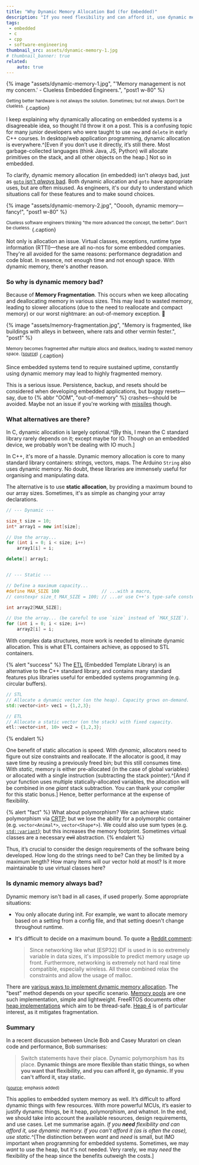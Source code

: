 ```yaml
---
title: "Why Dynamic Memory Allocation Bad (for Embedded)"
description: "If you need flexibility and can afford it, use dynamic memory. If you can’t afford it, use static."
tags:
 - embedded
 - c
 - cpp
 - software-engineering
thumbnail_src: assets/dynamic-memory-1.jpg
# thumbnail_banner: true
related:
    auto: true
---
```


{% image "assets/dynamic-memory-1.jpg", "'Memory management is not my concern.' - Clueless Embedded Engineers.", "post1 w-80" %}

<sup>Getting better hardware is not always the solution. Sometimes; but not always. Don't be clueless.</sup>
{.caption}


I keep explaining why dynamically allocating on embedded systems is a disagreeable idea, so thought I’d throw it on a post. This is a confusing topic for many junior developers who were taught to use `new` and `delete` in early C++ courses. In desktop/web application programming, dynamic allocation is everywhere.^[Even if you don’t use it directly, it’s still there. Most garbage-collected languages (think Java, JS, Python) will allocate primitives on the stack, and all other objects on the heap.] Not so in embedded.

To clarify, dynamic memory allocation (in embedded) isn't *always* bad, just as [`goto` isn't *always* bad](https://stackoverflow.com/a/3517765/10239789). Both dynamic allocation and `goto` have appropriate uses, but are often misused. As engineers, it's our duty to understand which situations call for these features and to make sound choices.

{% image "assets/dynamic-memory-2.jpg", "Ooooh, dynamic memory—fancy!", "post1 w-80" %}

<sup>Clueless software engineers thinking "the more advanced the concept, the better". Don't be clueless.</sup>
{.caption}

Not only is allocation an issue. Virtual classes, exceptions, runtime type information (RTTI)—these are all no-nos for some embedded companies. They're all avoided for the same reasons: performance degradation and code bloat. In essence, not enough time and not enough space. With dynamic memory, there's another reason.

### So why is dynamic memory bad?

Because of **Memory Fragmentation**. This occurs when we keep allocating and deallocating memory in various sizes. This may lead to wasted memory, leading to slower allocations (due to the need to reallocate and compact memory) or our worst nightmare: an out-of-memory exception. 🤯

{% image "assets/memory-fragmentation.jpg", "Memory is fragmented, like buildings with alleys in between, where rats and other vermin fester.", "post1" %}

<sup>Memory becomes fragmented after multiple allocs and deallocs, leading to wasted memory space. ([source](https://er.yuvayana.org/memory-fragmentation-in-operating-system/))</sup>
{.caption}

Since embedded systems tend to require sustained uptime, constantly using dynamic memory may lead to highly fragmented memory.

This is a serious issue. Persistence, backup, and resets should be considered when developing embedded applications, but buggy resets—say, due to {% abbr "OOM", "out-of-memory" %} crashes—should be avoided. Maybe not an issue if you're working with [missiles](https://devblogs.microsoft.com/oldnewthing/20180228-00/?p=98125) though.

### What alternatives are there?

In C, dynamic allocation is largely optional.^[By this, I mean the C standard library rarely depends on it; except maybe for IO. Though on an embedded device, we probably won't be dealing with IO much.]

In C++, it's more of a hassle. Dynamic memory allocation is core to many standard library containers: strings, vectors, maps. The Arduino `String` also uses dynamic memory. No doubt, these libraries are immensely useful for organising and manipulating data.

The alternative is to use **static allocation**, by providing a maximum bound to our array sizes. Sometimes, it's as simple as changing your array declarations.

```cpp
// --- Dynamic ---

size_t size = 10;
int* array1 = new int[size];

// Use the array...
for (int i = 0; i < size; i++)
    array1[i] = i;

delete[] array1;


// --- Static ---

// Define a maximum capacity...
#define MAX_SIZE 100                // ...with a macro,
// constexpr size_t MAX_SIZE = 100; // ...or use C++'s type-safe constexpr.

int array2[MAX_SIZE];

// Use the array... (be careful to use `size` instead of `MAX_SIZE`).
for (int i = 0; i < size; i++)
    array2[i] = i;
```

With complex data structures, more work is needed to eliminate dynamic allocation. This is what ETL containers achieve, as opposed to STL containers.

{% alert "success" %}
The [ETL](https://github.com/ETLCPP/etl) (Embedded Template Library) is an alternative to the C++ standard library, and contains many standard features plus libraries useful for embedded systems programming (e.g. circular buffers).

```cpp
// STL
// Allocate a dynamic vector (on the heap). Capacity grows on-demand.
std::vector<int> vec1 = {1,2,3};

// ETL
// Allocate a static vector (on the stack) with fixed capacity.
etl::vector<int, 10> vec2 = {1,2,3};
```
{% endalert %}

One benefit of static allocation is speed. With *dynamic*, allocators need to figure out size constraints and reallocate. If the allocator is good, it may save time by reusing a previously freed bin; but this still consumes time. With *static*, memory is either pre-allocated (in the case of global variables) or allocated with a single instruction (subtracting the stack pointer).^[And if your function uses multiple statically-allocated variables, the allocation will be combined in one *giant* stack subtraction. You can thank your compiler for this static bonus.] Hence, better performance at the expense of flexibility.

{% alert "fact" %}
What about polymorphism? We can achieve static polymorphism via [CRTP](https://en.wikipedia.org/wiki/Curiously_recurring_template_pattern#Static_polymorphism); but we lose the ability for a polymorphic container (e.g. `vector<Animal*>`, `vector<Shape*>`). We could also use sum types (e.g. [`std::variant`](https://en.cppreference.com/w/cpp/utility/variant)); but this increases the memory footprint. Sometimes virtual classes are a necessary ~~evil~~ abstraction.
{% endalert %}

Thus, it’s crucial to consider the design requirements of the software being developed. How long do the strings need to be? Can they be limited by a maximum length? How many items will our vector hold at most? Is it more maintainable to use virtual classes here? 

### Is dynamic memory always bad?

Dynamic memory isn't bad in all cases, if used properly. Some appropriate situations:

- You only allocate during init. For example, we want to allocate memory based on a setting from a config file, and that setting doesn't change throughout runtime.
- It's difficult to decide on a maximum bound. To quote a [Reddit comment](https://www.reddit.com/r/embedded/comments/8rc2vz/comment/e0qmr9s):
    
    > Since networking like what [ESP32] IDF is used in is so extremely variable in data sizes, it's impossible to predict memory usage up front. Furthermore, networking is extremely not hard real time compatible, especially wireless. All these combined relax the constraints and allow the usage of malloc.

There are [various ways to implement dynamic memory allocation](https://en.wikipedia.org/wiki/Memory_management). The "best" method depends on your specific scenario. [Memory pools](https://en.wikipedia.org/wiki/Memory_pool) are one such implementation, simple and lightweight. FreeRTOS documents other [heap implementations](https://www.freertos.org/a00111.html) which aim to be thread-safe. [Heap 4](https://www.freertos.org/a00111.html#heap_4) is of particular interest, as it mitigates fragmentation.

### Summary

In a recent discussion between Uncle Bob and Casey Muratori on clean code and performance, Bob summarises:

> Switch statements have their place. Dynamic polymorphism has its place. **Dynamic things are more flexible than static things, so when you want that flexibility, and you can afford it, go dynamic. If you can't afford it, stay static.**

<sup>([source](https://github.com/unclebob/cmuratori-discussion/blob/main/programmer-cycles-vs-machine-cycles.md); emphasis added)</sup>

This applies to embedded system memory as well. It’s difficult to afford dynamic things with few resources. With more powerful MCUs, it’s easier to justify dynamic things, be it heap, polymorphism, and whatnot. In the end, we should take into account the available resources, design requirements, and use cases. Let me summarise again. *If you **need** flexibility and can afford it, use dynamic memory. If you can’t afford it (as is often the case), use static.*^[The distinction between *want* and *need* is small, but IMO important when programming for embedded systems. Sometimes, we may *want* to use the heap, but it's not needed. Very rarely, we may *need* the flexibility of the heap since the benefits outweigh the costs.]
